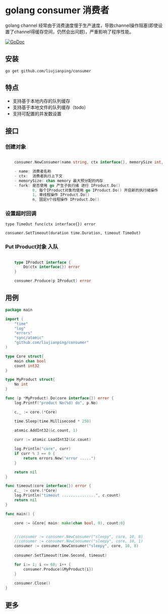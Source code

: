 # golang consumer 消费者 

golang channel 经常由于消费速度慢于生产速度，导致channel操作阻塞(即使设置了channel得缓存空间，仍然会出问题)，严重影响了程序性能。

[![GoDoc](http://godoc.org/github.com/liujianping/consumer?status.png)](http://godoc.org/github.com/liujianping/consumer)

##  安装
	
	go get github.com/liujianping/consumer

##  特点

- 支持基于本地内存的队列缓存
- 支持基于本地文件的队列缓存（todo）
- 支持可配置的并发数设置

##  接口

### 创建对象

````go
	
	consumer.NewConsumer(name string, ctx interface{}, memorySize int, fork int)

	- name: 消费者名称
	- ctx:	消费者执行上下文
	- memorySize: chan memory 最大预分配的内存
	- fork:	是否使用 go 产生子执行绪 进行 IProduct.Do()
			0, 每个IProduct对象均使用 go IProduct.Do() 开启新的执行绪操作 
			1, 单线程操作 IProduct.Do() 
			n, 固定n个线程操作 IProduct.Do()  

````

### 设置超时回调

	type TimeOut func(ctx interface{}) error

	consumer.SetTimeout(duration time.Duration, timeout TimeOut)

### Put IProduct对象 入队

````go
	
	type IProduct interface {
		Do(ctx interface{}) error
	}

	consumer.Produce(p IProduct) error

````

##  用例

````go
package main

import (
	"time"
	"log"
	"errors"
	"sync/atomic"
	"github.com/liujianping/consumer"
)

type Core struct{
	main chan bool
	count int32
}

type MyProduct struct{
	No int
}

func (p *MyProduct) Do(core interface{}) error {
	log.Printf("product No(%d) do", p.No)

	c,_ := core.(*Core)

	time.Sleep(time.Millisecond * 250)
	
	atomic.AddInt32(&c.count, 1)

	curr := atomic.LoadInt32(&c.count)

	log.Println("core", curr)
	if curr % 3 == 0 {
		return errors.New("error .....")
	}

	return nil
}

func timeout(core interface{}) error {
	c,_ := core.(*Core)
	log.Println("timeout ...............", c.count)
	return nil
}

func main() {

	core := &Core{ main: make(chan bool, 0), count:0}


	//consumer := consumer.NewConsumer("sleepy", core, 10, 0)
	//consumer := consumer.NewConsumer("sleepy", core, 10, 1)
	consumer := consumer.NewConsumer("sleepy", core, 10, 8)
	
	consumer.SetTimeout(time.Second, timeout)

	for i:= 1; i <= 60; i++ {
		consumer.Produce(&MyProduct{i})
	}
	
	consumer.Close()
}

````

##  更多
